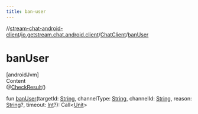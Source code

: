```yaml
---
title: ban-user
---
```

//[stream-chat-android-client](../../../index.md)/[io.getstream.chat.android.client](../index.md)/[ChatClient](index.md)/[banUser](banUser.md)



# banUser  
[androidJvm]  
Content  
@[CheckResult](https://developer.android.com/reference/kotlin/androidx/annotation/CheckResult.html)()  
  
fun [banUser](banUser.md)(targetId: [String](https://kotlinlang.org/api/latest/jvm/stdlib/kotlin/-string/index.html), channelType: [String](https://kotlinlang.org/api/latest/jvm/stdlib/kotlin/-string/index.html), channelId: [String](https://kotlinlang.org/api/latest/jvm/stdlib/kotlin/-string/index.html), reason: [String](https://kotlinlang.org/api/latest/jvm/stdlib/kotlin/-string/index.html)?, timeout: [Int](https://kotlinlang.org/api/latest/jvm/stdlib/kotlin/-int/index.html)?): Call&lt;[Unit](https://kotlinlang.org/api/latest/jvm/stdlib/kotlin/-unit/index.html)&gt;  



